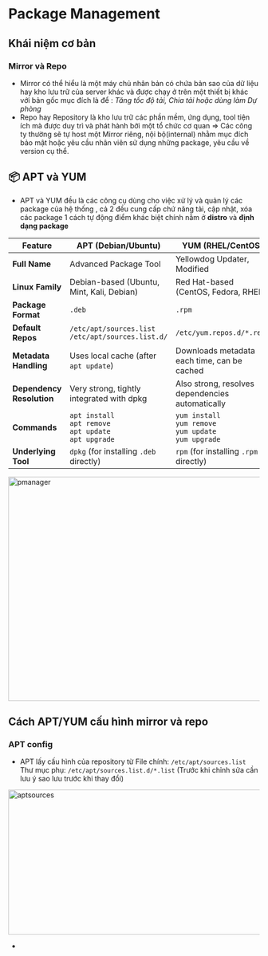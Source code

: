 # Package Management
## Khái niệm cơ bản
### Mirror và Repo
* Mirror có thể hiểu là một máy chủ nhân bản có chứa bản sao của dữ liệu hay kho lưu trữ của server khác và được chạy ở trên một thiết bị khác với bản gốc mục đích là để : *Tăng tốc độ tải, Chia tải hoặc dùng làm Dự phòng*
* Repo hay Repository là kho lưu trữ các phần mềm, ứng dụng, tool tiện ích mà được duy trì và phát hành bởi một tổ chức cơ quan => Các công ty thường sẽ tự host một Mirror riêng, nội bộ(internal) nhằm mục đích bảo mật hoặc yêu cầu nhân viên sử dụng những package, yêu cầu về version cụ thể.
## 📦 APT và YUM
* APT và YUM đều là các công cụ dùng cho việc xử lý và quản lý các package của hệ thống , cả 2 đều cung cấp chứ năng tải, cập nhật, xóa các package 1 cách tự động điểm khác biệt chính nằm ở **distro** và **định dạng package**

| Feature              | **APT** (Debian/Ubuntu)                        | **YUM** (RHEL/CentOS)                          |
|----------------------|------------------------------------------------|------------------------------------------------|
| **Full Name**        | Advanced Package Tool                          | Yellowdog Updater, Modified                    |
| **Linux Family**     | Debian-based (Ubuntu, Mint, Kali, Debian)      | Red Hat-based (CentOS, Fedora, RHEL)          |
| **Package Format**   | `.deb`                                         | `.rpm`                                         |
| **Default Repos**    | `/etc/apt/sources.list`<br>`/etc/apt/sources.list.d/` | `/etc/yum.repos.d/*.repo`                |     |
| **Metadata Handling**| Uses local cache (after `apt update`)          | Downloads metadata each time, can be cached    |
| **Dependency Resolution** | Very strong, tightly integrated with dpkg | Also strong, resolves dependencies automatically |
| **Commands**         | `apt install`<br>`apt remove`<br>`apt update`<br>`apt upgrade` | `yum install`<br>`yum remove`<br>`yum update`<br>`yum upgrade` |
| **Underlying Tool**  | `dpkg` (for installing `.deb` directly)        | `rpm` (for installing `.rpm` directly)         |

<img width="800" height="450" alt="pmanager" src="https://github.com/user-attachments/assets/cd8e3332-ee22-4294-add7-3b3ef98752f6" />

## Cách APT/YUM cấu hình mirror và repo
### APT config
* APT lấy cấu hình của repository từ File chính: `/etc/apt/sources.list` Thư mục phụ: `/etc/apt/sources.list.d/*.list` (Trước khi chỉnh sửa cần lưu ý sao lưu trước khi thay đổi)
<img width="605" height="291" alt="aptsources" src="https://github.com/user-attachments/assets/aae27a77-4d98-402f-88cf-09a6930ba753" />

*